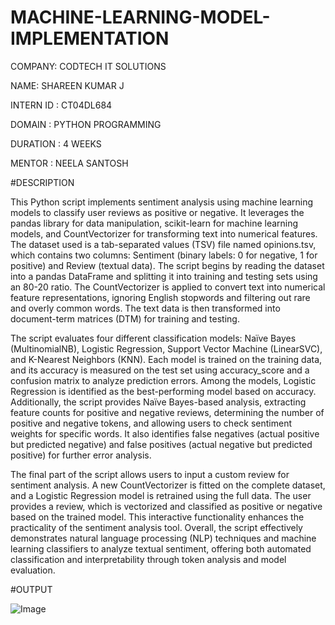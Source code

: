 # MACHINE-LEARNING-MODEL-IMPLEMENTATION

COMPANY: CODTECH IT SOLUTIONS

NAME: SHAREEN KUMAR J

INTERN ID : CT04DL684

DOMAIN : PYTHON PROGRAMMING

DURATION : 4 WEEKS

MENTOR : NEELA SANTOSH

#DESCRIPTION

This Python script implements sentiment analysis using machine learning models to classify user reviews as positive or negative. It leverages the pandas library for data manipulation, scikit-learn for machine learning models, and CountVectorizer for transforming text into numerical features. The dataset used is a tab-separated values (TSV) file named opinions.tsv, which contains two columns: Sentiment (binary labels: 0 for negative, 1 for positive) and Review (textual data). The script begins by reading the dataset into a pandas DataFrame and splitting it into training and testing sets using an 80-20 ratio. The CountVectorizer is applied to convert text into numerical feature representations, ignoring English stopwords and filtering out rare and overly common words. The text data is then transformed into document-term matrices (DTM) for training and testing.

The script evaluates four different classification models: Naïve Bayes (MultinomialNB), Logistic Regression, Support Vector Machine (LinearSVC), and K-Nearest Neighbors (KNN). Each model is trained on the training data, and its accuracy is measured on the test set using accuracy_score and a confusion matrix to analyze prediction errors. Among the models, Logistic Regression is identified as the best-performing model based on accuracy. Additionally, the script provides Naïve Bayes-based analysis, extracting feature counts for positive and negative reviews, determining the number of positive and negative tokens, and allowing users to check sentiment weights for specific words. It also identifies false negatives (actual positive but predicted negative) and false positives (actual negative but predicted positive) for further error analysis.

The final part of the script allows users to input a custom review for sentiment analysis. A new CountVectorizer is fitted on the complete dataset, and a Logistic Regression model is retrained using the full data. The user provides a review, which is vectorized and classified as positive or negative based on the trained model. This interactive functionality enhances the practicality of the sentiment analysis tool. Overall, the script effectively demonstrates natural language processing (NLP) techniques and machine learning classifiers to analyze textual sentiment, offering both automated classification and interpretability through token analysis and model evaluation.

#OUTPUT

![Image](https://github.com/user-attachments/assets/dc317127-cb4c-4533-81b0-a39a75befe4d)
